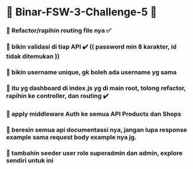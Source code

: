 # 📝 Binar-FSW-3-Challenge-5 📝

### 📌 Refactor/rapihin routing file nya ✅
### 📌 bikin validasi di tiap API ✔️ (( password min 8 karakter, id tidak ditemukan ))
### 📌 bikin username unique, gk boleh ada username yg sama 
### 📌 itu yg dashboard di index.js yg di main root, tolong refactor, rapihin ke controller, dan routing ✔️
### 📌 apply middleware Auth ke semua API Products dan Shops
### 📌 beresin semua api documentassi nya, jangan lupa response example sama request body example nya jg.
### 📌 tambahin seeder user role superadmin dan admin, explore sendiri untuk ini

